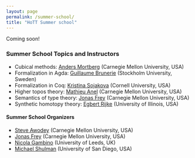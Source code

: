 ```yaml
---
layout: page
permalink: /summer-school/
title: "HoTT Summer school"
---
```


Coming soon!

### Summer School Topics and Instructors

* Cubical methods: [Anders Mortberg](http://www.cs.cmu.edu/~amoertbe/) (Carnegie Mellon University, USA)
* Formalization in Agda: [Guillaume Brunerie](https://guillaumebrunerie.github.io) (Stockholm University, Sweden)
* Formalization in Coq: [Kristina Sojakova](http://www.cs.cornell.edu/~ks858/) (Cornell University, USA)
* Higher topos theory: [Mathieu Anel](http://mathieu.anel.free.fr) (Carnegie Mellon University, USA)
* Semantics of type theory: [Jonas Frey](https://sites.google.com/site/jonasfreysite/) (Carnegie Mellon University, USA)
* Synthetic homotopy theory: [Egbert Rijke](https://github.com/EgbertRijke) (University of Illinois, USA)


#### Summer School Organizers

* [Steve Awodey](https://www.andrew.cmu.edu/user/awodey/) (Carnegie Mellon University, USA)
* [Jonas Frey](https://sites.google.com/site/jonasfreysite/) (Carnegie Mellon University, USA)
* [Nicola Gambino](http://www1.maths.leeds.ac.uk/~pmtng/) (University of Leeds, UK)
* [Michael Shulman](http://home.sandiego.edu/~shulman/) (University of San Diego, USA)

